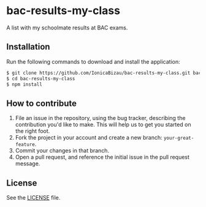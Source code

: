 # bac-results-my-class
A list with my schoolmate results at BAC exams.

## Installation
Run the following commands to download and install the application:

```sh
$ git clone https://github.com/IonicaBizau/bac-results-my-class.git bac-results-my-class
$ cd bac-results-my-class
$ npm install
```

## How to contribute

1. File an issue in the repository, using the bug tracker, describing the
   contribution you'd like to make. This will help us to get you started on the
   right foot.
2. Fork the project in your account and create a new branch:
   `your-great-feature`.
3. Commit your changes in that branch.
4. Open a pull request, and reference the initial issue in the pull request
   message.

## License
See the [LICENSE](./LICENSE) file.
